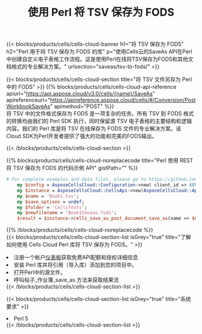 ﻿---
title: 使用 Perl 将 TSV 保存为 FODS
description: 利用Aspose.Cells Cloud SDK for Perl将TSV格式文件保存为FODS格式文件。
kwords: Excel, Save TSV as FODS, REST, Perl
howto: How to save TSV as FODS using Aspose.Cells Cloud Perl library.
---
{{< blocks/products/cells/cells-cloud-banner h1="将 TSV 保存为 FODS" h2="Perl 用于将 TSV 保存为 FODS 的库" p="使用Cells云的SaveAs API在Perl中创建自定义电子表格工作流程。这是使用Perl在线将TSV保存为FODS和其他文档格式的专业解决方案。" urlsection="saveas/tsv-to-fods/" >}}

{{< blocks/products/cells/cells-cloud-section title="将 TSV 文件另存为 Perl 中的 FODS" >}}
{{% blocks/products/cells/cells-cloud-api-reference apiurl="https://api.aspose.cloud/v3.0/cells/{name}/SaveAs" apireferenceurl="https://apireference.aspose.cloud/cells/#/Conversion/PostWorkbookSaveAs" apimethod="POST" %}}
<br/>
将 TSV 中的文件格式保存为 FODS 是一项复杂的任务。所有 TSV 到 FODS 格式的转换均由我们的 Perl SDK 执行，同时保留源 TSV 电子表格的主要结构和逻辑内容。我们的 Perl 库是将 TSV 在线保存为 FODS 文件的专业解决方案。该Cloud SDK为Perl开发者提供了强大的功能和完美的FODS输出。

{{< /blocks/products/cells/cells-cloud-section >}}

{{% blocks/products/cells/cells-cloud-noreplacecode title="Perl 使用 REST 将 TSV 保存为 FODS 的代码示例 API" gistPath="" %}}
  
```perl
# For complete examples and data files, please go to https://github.com/aspose-cells-cloud/aspose-cells-cloud-perl/
    my $config = AsposeCellsCloud::Configuration->new( client_id => $ENV{'ProductClientId'}, client_secret => $ENV{'ProductClientSecret'});
    my $instance = AsposeCellsCloud::CellsApi->new(AsposeCellsCloud::ApiClient->new( $config));
    my $name = 'Book1.tsv';
    my $save_options = undef;
    my $folder = 'CellsTests';
    my $newfilename = 'Book1Saveas.fods';
    $result = $instance->cells_save_as_post_document_save_as(name => $name,save_options => $save_options, newfilename => $newfilename, folder => $folder);
```
  
{{% /blocks/products/cells/cells-cloud-noreplacecode %}}
<br/>
{{< blocks/products/cells/cells-cloud-section-list isGrey="true" title="了解如何使用 Cells Cloud Perl 库将 TSV 保存为 FODS。" >}}
<li>注册一个帐户<a href="https://dashboard.aspose.cloud/">仪表板</a>获取免费API配额和授权详细信息</li>
<li>安装 Perl 库并将引用（导入库）添加到您的项目中。</li>
<li>打开Perl中的源文件。</li>
<li>呼叫帖子_作业簿_save_as 方法来获取结果流</li>
{{< /blocks/products/cells/cells-cloud-section-list >}}

{{< blocks/products/cells/cells-cloud-section-list isGrey="true" title="系统要求" >}}
<li>Perl 5</li>
{{< /blocks/products/cells/cells-cloud-section-list >}}
